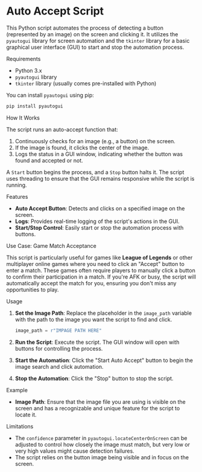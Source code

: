 
# Auto Accept Script

This Python script automates the process of detecting a button (represented by an image) on the screen and clicking it. It utilizes the `pyautogui` library for screen automation and the `tkinter` library for a basic graphical user interface (GUI) to start and stop the automation process.

 Requirements

- Python 3.x
- `pyautogui` library
- `tkinter` library (usually comes pre-installed with Python)

You can install `pyautogui` using pip:

```bash
pip install pyautogui
```

 How It Works

The script runs an auto-accept function that:
1. Continuously checks for an image (e.g., a button) on the screen.
2. If the image is found, it clicks the center of the image.
3. Logs the status in a GUI window, indicating whether the button was found and accepted or not.

A `Start` button begins the process, and a `Stop` button halts it. The script uses threading to ensure that the GUI remains responsive while the script is running.

 Features

- **Auto Accept Button**: Detects and clicks on a specified image on the screen.
- **Logs**: Provides real-time logging of the script's actions in the GUI.
- **Start/Stop Control**: Easily start or stop the automation process with buttons.

 Use Case: Game Match Acceptance

This script is particularly useful for games like **League of Legends** or other multiplayer online games where you need to click an "Accept" button to enter a match. These games often require players to manually click a button to confirm their participation in a match. If you're AFK or busy, the script will automatically accept the match for you, ensuring you don't miss any opportunities to play.

 Usage

1. **Set the Image Path**: Replace the placeholder in the `image_path` variable with the path to the image you want the script to find and click.
    ```python
    image_path = r"IMPAGE PATH HERE"
    ```

2. **Run the Script**: Execute the script. The GUI window will open with buttons for controlling the process.

3. **Start the Automation**: Click the "Start Auto Accept" button to begin the image search and click automation.

4. **Stop the Automation**: Click the "Stop" button to stop the script.

 Example

- **Image Path**: Ensure that the image file you are using is visible on the screen and has a recognizable and unique feature for the script to locate it.

 Limitations

- The `confidence` parameter in `pyautogui.locateCenterOnScreen` can be adjusted to control how closely the image must match, but very low or very high values might cause detection failures.
- The script relies on the button image being visible and in focus on the screen.
